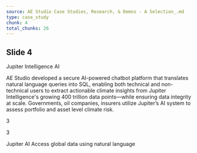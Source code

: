 ```yaml
---
source: AE Studio Case Studies, Research, & Demos - A Selection_.md
type: case_study
chunk: 4
total_chunks: 26
---
```


## Slide 4

Jupiter Intelligence AI

AE Studio developed a secure AI-powered chatbot platform that translates natural language queries into SQL, enabling both technical and non-technical users to extract actionable climate insights from Jupiter Intelligence's growing 400 trillion data points—while ensuring data integrity at scale. Governments, oil companies, insurers utilize Jupiter’s AI system to assess portfolio and asset level climate risk.

3

3

Jupiter AI
Access global data using natural language